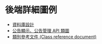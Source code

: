 # 後端詳細圖例

* [資料庫設計](zi-liao-ku-she-ji.md)
* [公告顯示、公告管理 API 類圖](xian-shi-guan-li-api-lei-tu.md)
* [類別參考文件 (Class reference document)](lei-bie-can-kao-wen-jian/)
